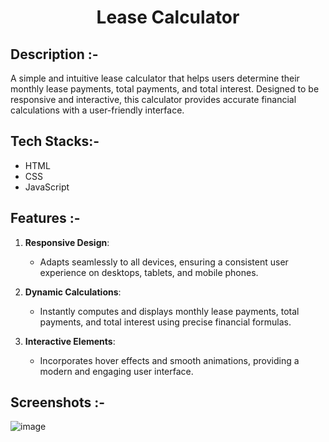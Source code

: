 # <p align="center">Lease Calculator</p>

## Description :-

A simple and intuitive lease calculator that helps users determine their monthly lease payments, total payments, and total interest. Designed to be responsive and interactive, this calculator provides accurate financial calculations with a user-friendly interface.

## Tech Stacks:-

- HTML
- CSS
- JavaScript

## Features :-

1. **Responsive Design**:
   - Adapts seamlessly to all devices, ensuring a consistent user experience on desktops, tablets, and mobile phones.

2. **Dynamic Calculations**:
   - Instantly computes and displays monthly lease payments, total payments, and total interest using precise financial formulas.

3. **Interactive Elements**:
   - Incorporates hover effects and smooth animations, providing a modern and engaging user interface.

## Screenshots :-

![image](https://github.com/user-attachments/assets/67e76841-6d2d-4f23-b62d-eb97ee8313d6)
